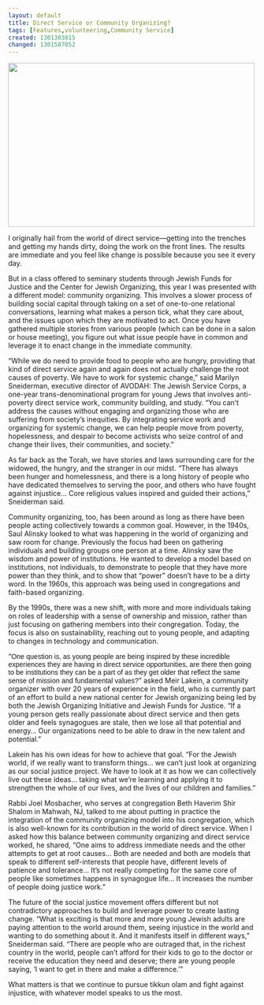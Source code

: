 ```yaml
---
layout: default
title: Direct Service or Community Organizing?
tags: [Features,volunteering,Community Service]
created: 1301303815
changed: 1301587052
---
```

<p>
	<img alt="" src="/files/5515299196_a93e2ab8dd.jpg" style="width: 500px; height: 333px;" /></p>
<p>
	I originally hail from the world of direct service&mdash;getting into the trenches and getting my hands dirty, doing the work on the front lines. The results are immediate and you feel like change is possible because you see it every day.</p>
<p>
	But in a class offered to seminary students through Jewish Funds for Justice and the Center for Jewish Organizing, this year I was presented with a different model: community organizing. This involves a slower process of building social capital through taking on a set of one-to-one relational conversations, learning what makes a person tick, what they care about, and the issues upon which they are motivated to act. Once you have gathered multiple stories from various people (which can be done in a salon or house meeting), you figure out what issue people have in common and leverage it to enact change in the immediate community.</p>
<p>
	&ldquo;While we do need to provide food to people who are hungry, providing that kind of direct service again and again does not actually challenge the root causes of poverty. We have to work for systemic change,&rdquo; said Marilyn Sneiderman, executive director of AVODAH: The Jewish Service Corps, a one-year trans-denominational program for young Jews that involves anti-poverty direct service work, community building, and study. &ldquo;You can&rsquo;t address the causes without engaging and organizing those who are suffering from society&rsquo;s inequities. By integrating service work and organizing for systemic change, we can help people move from poverty, hopelessness, and despair to become activists who seize control of and change their lives, their communities, and society.&rdquo;</p>
<p>
	As far back as the Torah, we have stories and laws surrounding care for the widowed, the hungry, and the stranger in our midst. &ldquo;There has always been hunger and homelessness, and there is a long history of people who have dedicated themselves to serving the poor, and others who have fought against injustice... Core religious values inspired and guided their actions,&rdquo; Sneiderman said.</p>
<p>
	Community organizing, too, has been around as long as there have been people acting collectively towards a common goal. However, in the 1940s, Saul Alinsky looked to what was happening in the world of organizing and saw room for change. Previously the focus had been on gathering individuals and building groups one person at a time. Alinsky saw the wisdom and power of institutions. He wanted to develop a model based on institutions, not individuals, to demonstrate to people that they have more power than they think, and to show that &ldquo;power&rdquo; doesn&rsquo;t have to be a dirty word. In the 1960s, this approach was being used in congregations and faith-based organizing.</p>
<p>
	By the 1990s, there was a new shift, with more and more individuals taking on roles of leadership with a sense of ownership and mission, rather than just focusing on gathering members into their congregation. Today, the focus is also on sustainability, reaching out to young people, and adapting to changes in technology and communication.</p>
<p>
	&ldquo;<font face="arial, sans-serif"><span style="border-collapse: collapse;">One question is, as young people are being inspired by these incredible experiences they are having in direct service opportunities, are there then going to be institutions they can be a part of as they get older that reflect the same sense of mission and fundamental values?</span></font>&rdquo; asked Meir Lakein, a community organizer with over 20 years of experience in the field, who is currently part of an effort to build a new national center for Jewish organizing being led by both the Jewish Organizing Initiative and Jewish Funds for Justice. &ldquo;If a young person gets really passionate about direct service and then gets older and feels synagogues are stale, then we lose all that potential and energy&hellip; Our organizations need to be able to draw in the new talent and potential.&rdquo;</p>
<p>
	Lakein has his own ideas for how to achieve that goal. &ldquo;For the Jewish world, if we really want to transform things&hellip; we can&rsquo;t just look at organizing as our social justice project. We have to look at it as how we can collectively live out these ideas&hellip; taking what we&rsquo;re learning and applying it to strengthen the whole of our lives, and the lives of our children and families.&rdquo;</p>
<p>
	Rabbi Joel Mosbacher, who serves at congregation Beth Haverim Shir Shalom in Mahwah, NJ, talked to me about putting in practice the integration of the community organizing model into his congregation, which is also well-known for its contribution in the world of direct service. When I asked how this balance between community organizing and direct service worked, he shared, &ldquo;One aims to address immediate needs and the other attempts to get at root causes&hellip; Both are needed and both are models that speak to different self-interests that people have, different levels of patience and tolerance&hellip; It&rsquo;s not really competing for the same core of people like sometimes happens in synagogue life&hellip; It increases the number of people doing justice work.&rdquo;</p>
<p>
	The future of the social justice movement offers different but not contradictory approaches to build and leverage power to create lasting change. &ldquo;What is exciting is that more and more young Jewish adults are paying attention to the world around them, seeing injustice in the world and wanting to do something about it. And it manifests itself in different ways,&rdquo; Sneiderman said. &ldquo;There are people who are outraged that, in the richest country in the world, people can&rsquo;t afford for their kids to go to the doctor or receive the education they need and deserve; there are young people saying, &lsquo;I want to get in there and make a difference.&rsquo;&rdquo;</p>
<p>
	What matters is that we continue to pursue tikkun olam and fight against injustice, with whatever model speaks to us the most.</p>

